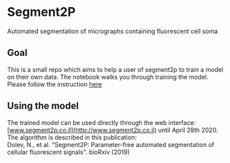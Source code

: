 # Segment2P
Automated segmentation of micrographs containing fluorescent cell soma

## Goal 
This is a small repo which aims to help a user of segment2p to train a model on their own data. The notebook walks you through training the model. Please follow the instruction [here](Train_Model.ipynb)

## Using the model
The trained model can be used directly through the web interface: [www.segment2p.co.il](http://www.segment2p.co.il) until April 28th 2020. The algorithm is described in this publication:      
Dolev, N., et al. "Segment2P: Parameter-free automated segmentation of cellular fluorescent signals". bioRxiv (2019)
